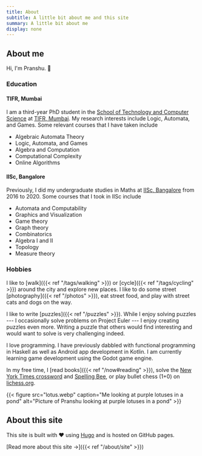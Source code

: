 ```yaml
---
title: About
subtitle: A little bit about me and this site
summary: A little bit about me
display: none
---
```


## About me

Hi, I'm Pranshu.  :wave:

### Education

#### TIFR, Mumbai
I am a third-year PhD student in the [School of Technology and Computer Science](https://www.tcs.tifr.res.in) at [TIFR, Mumbai](https://www.tifr.res.in/).
My research interests include Logic, Automata, and Games.
Some relevant courses that I have taken include 
- Algebraic Automata Theory
- Logic, Automata, and Games
- Algebra and Computation
- Computational Complexity
- Online Algorithms

#### IISc, Bangalore
Previously, I did my undergraduate studies in Maths at [IISc, Bangalore](https://iisc.ac.in/) from 2016 to 2020.
Some courses that I took in IISc include  
- Automata and Computability 
- Graphics and Visualization
- Game theory 
- Graph theory 
- Combinatorics 
- Algebra I and II 
- Topology 
- Measure theory

### Hobbies

I like to [walk]({{< ref "/tags/walking" >}}) or [cycle]({{< ref "/tags/cycling" >}}) around the city and explore new places. I like to do some street [photography]({{< ref "/photos" >}}), eat street food, and play with street cats and dogs on the way.

I like to write [puzzles]({{< ref "/puzzles" >}}). While I enjoy solving puzzles --- I occasionally solve problems on Project Euler --- I enjoy creating puzzles even more. Writing a puzzle that others would find interesting and would want to solve is very challenging indeed.

I love programming. 
I have previously dabbled with functional programming in Haskell as well as Android app development in Kotlin. 
I am currently learning game development using the Godot game engine.

In my free time, I [read books]({{< ref "/now#reading" >}}), solve the [New York Times crossword](https://www.nytimes.com/crosswords) and [Spelling Bee](https://www.nytimes.com/puzzles/spelling-bee), or play bullet chess (1+0) on [lichess.org](https://lichess.org).

{{< figure src="lotus.webp" caption="Me looking at purple lotuses in a pond" alt="Picture of Pranshu looking at purple lotuses in a pond" >}}

## About this site

This site is built with :heart: using [Hugo](https://gohugo.io) and is hosted on GitHub pages.

[Read more about this site &#8594;]({{< ref "/about/site" >}})
